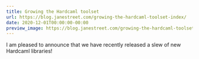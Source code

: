 ```yaml
---
title: Growing the Hardcaml toolset
url: https://blog.janestreet.com/growing-the-hardcaml-toolset-index/
date: 2020-12-01T00:00:00-00:00
preview_image: https://blog.janestreet.com/growing-the-hardcaml-toolset-index/Hardcaml_blog_image_scaled.png
---
```


<p>I am pleased to announce that we have recently released a slew of new
Hardcaml libraries!</p>
